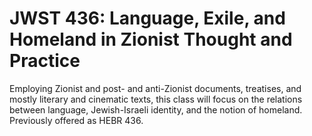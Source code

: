 # JWST 436: Language, Exile, and Homeland in Zionist Thought and Practice

Employing Zionist and post- and anti-Zionist documents, treatises, and mostly literary and cinematic texts, this class will focus on the relations between language, Jewish-Israeli identity, and the notion of homeland. Previously offered as HEBR 436.